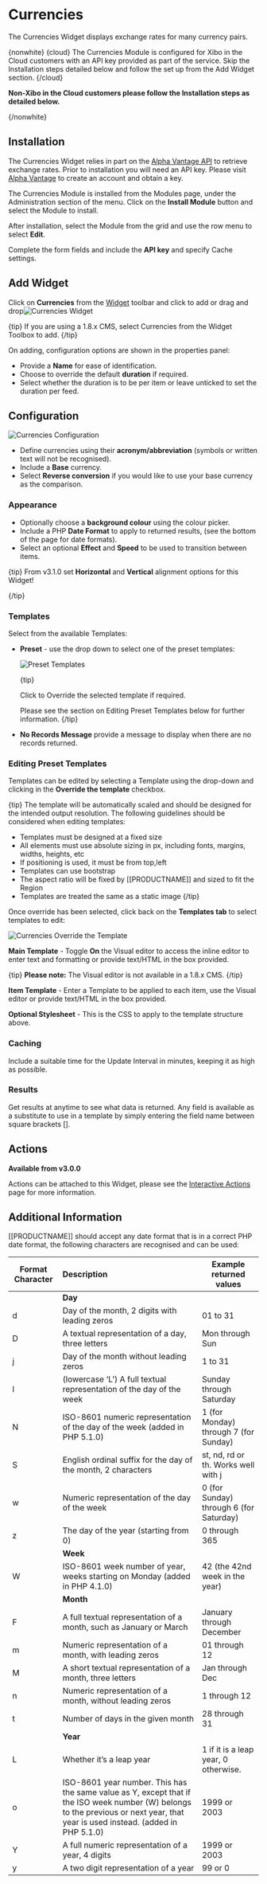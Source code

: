 <!--toc=widgets-->

# Currencies

The Currencies Widget displays exchange rates for many currency pairs.

{nonwhite}
{cloud}
The Currencies Module is configured for Xibo in the Cloud customers with an API key provided as part of the service. Skip the Installation steps detailed below and follow the set up from the Add Widget section.
{/cloud}

**Non-Xibo in the Cloud customers please follow the Installation steps as detailed below.**

{/nonwhite}

## Installation

The Currencies Widget relies in part on the [Alpha Vantage API](https://www.alphavantage.co/) to retrieve exchange rates. 
Prior to installation you will need an API key. Please visit [Alpha Vantage](https://www.alphavantage.co/support/#api-key) to create an account and obtain a key.

The Currencies Module is installed from the Modules page, under the Administration section of the menu. Click on the **Install Module** button and select the Module to install.

After installation, select the Module from the grid and use the row menu to select **Edit**.

Complete the form fields and include the **API key** and specify Cache settings.

## Add Widget

Click on **Currencies** from the [Widget](layouts_widgets.html)  toolbar and click to add or drag and drop![Currencies Widget](img\v2_media_currencies_widget.png)

{tip}
If you are using a 1.8.x CMS, select Currencies from the Widget Toolbox to add. 
{/tip}

On adding, configuration options are shown in the properties panel:

- Provide a **Name** for ease of identification.
- Choose to override the default **duration** if required.
- Select whether the duration is to be per item or leave unticked to set the duration per feed.

## Configuration

![Currencies Configuration](img\v3.1_media_currencies_configuration.png)

- Define currencies using their **acronym/abbreviation** (symbols or written text will not be recognised).
- Include a **Base** currency.
- Select **Reverse conversion** if you would like to use your base currency as the comparison.

### Appearance

- Optionally choose a **background colour** using the colour picker.
- Include a PHP **Date Format** to apply to returned results, (see the bottom of the page for date formats).
- Select an optional **Effect** and **Speed** to be used to transition between items.

{tip}
From v3.1.0 set **Horizontal** and **Vertical** alignment options for this Widget!

{/tip}

### Templates

Select from the available Templates:

- **Preset**  - use the drop down to select one of the preset templates:

  ![Preset Templates](img\v3.1_media_currencies_preset_templates.png)

  {tip}

  Click to Override the selected template if required. 

  Please see the section on Editing Preset Templates below for further information.
  {/tip}

- **No Records Message** provide a message to display when there are no records returned.

### Editing Preset Templates

Templates can be edited by selecting a Template using the drop-down and clicking in the **Override the template** checkbox. 

{tip}
The template will be automatically scaled and should be designed for the intended output resolution. The following guidelines should be considered when editing templates:

- Templates must be designed at a fixed size
- All elements must use absolute sizing in px, including fonts, margins, widths, heights, etc
- If positioning is used, it must be from top,left
- Templates can use bootstrap
- The aspect ratio will be fixed by [[PRODUCTNAME]] and sized to fit the Region
- Templates are treated the same as a static image
  {/tip}

Once override has been selected, click back on the **Templates tab** to select templates to edit:

![Currencies Override the Template](img\v3.1_media_currencies_override_templates.png)

**Main Template** - Toggle **On** the Visual editor to access the inline editor to enter text and formatting or provide text/HTML in the box provided.

{tip}
**Please note:** The Visual editor is not available in a 1.8.x  CMS.
{/tip}

**Item Template**  - Enter a Template to be applied to each item, use the Visual editor or provide text/HTML in the box provided.

**Optional Stylesheet** - This is the CSS to apply to the template structure above.

### Caching

Include a suitable time for the Update Interval in minutes, keeping it as high as possible.

### Results

Get results at anytime to see what data is returned. Any field is available as a substitute to use in a template by simply entering the field name between square brackets [].

## Actions 

**Available from v3.0.0**

Actions can be attached to this Widget, please see the [Interactive Actions](layouts_interactive_actions.html)  page for more information.

## Additional Information

[[PRODUCTNAME]] should accept any date format that is in a correct PHP date format, the following characters are recognised and can be used:

| Format Character | Description                                                  | Example returned values                 |
| ---------------- | :----------------------------------------------------------- | --------------------------------------- |
|                  | **Day**                                                      |                                         |
| d                | Day of the month, 2 digits with leading zeros                | 01 to 31                                |
| D                | A textual representation of a day, three  letters            | Mon through Sun                         |
| j                | Day of the month without leading zeros                       | 1 to 31                                 |
| l                | (lowercase ‘L’) A full textual representation of the day of the week | Sunday through Saturday                 |
| N                | ISO-8601 numeric representation of the day of the week (added in PHP 5.1.0) | 1 (for Monday) through 7 (for Sunday)   |
| S                | English ordinal suffix for the day of the month, 2 characters | st, nd, rd or th. Works well with j     |
| w                | Numeric representation of the day of the week                | 0 (for Sunday) through 6 (for Saturday) |
| z                | The day of the year (starting from 0)                        | 0 through 365                           |
|                  | **Week**                                                     |                                         |
| W                | ISO-8601 week number of year, weeks starting on Monday (added in PHP 4.1.0) | 42 (the 42nd week in the year)          |
|                  | **Month**                                                    |                                         |
| F                | A full textual representation of a month, such as January or March | January through December                |
| m                | Numeric representation of a month, with leading zeros        | 01 through 12                           |
| M                | A short textual representation of a month, three letters     | Jan through Dec                         |
| n                | Numeric representation of a month, without leading zeros     | 1 through 12                            |
| t                | Number of days in the given month                            | 28 through 31                           |
|                  | **Year**                                                     |                                         |
| L                | Whether it’s a leap year                                     | 1 if it is a leap year, 0 otherwise.    |
| o                | ISO-8601 year number. This has the same value as Y, except that if the ISO     week number (W) belongs to the previous or next year, that year is used instead. (added in  PHP 5.1.0) | 1999 or 2003                            |
| Y                | A full numeric representation of a year, 4 digits            | 1999 or 2003                            |
| y                | A two digit representation of a year                         | 99 or 0                                 |